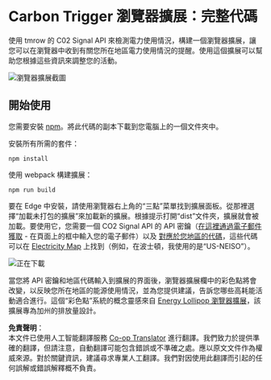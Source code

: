 <!--
CO_OP_TRANSLATOR_METADATA:
{
  "original_hash": "21b364c158c8e4f698de65eeac16c9fe",
  "translation_date": "2025-08-23T23:51:13+00:00",
  "source_file": "5-browser-extension/solution/translation/README.ms.md",
  "language_code": "hk"
}
-->
# Carbon Trigger 瀏覽器擴展：完整代碼

使用 tmrow 的 C02 Signal API 來檢測電力使用情況，構建一個瀏覽器擴展，讓您可以在瀏覽器中收到有關您所在地區電力使用情況的提醒。使用這個擴展可以幫助您根據這些資訊來調整您的活動。

![瀏覽器擴展截圖](../../../../../5-browser-extension/extension-screenshot.png)

## 開始使用

您需要安裝 [npm](https://npmjs.com)。將此代碼的副本下載到您電腦上的一個文件夾中。

安裝所有所需的套件：

```
npm install
```

使用 webpack 構建擴展：

```
npm run build
```

要在 Edge 中安裝，請使用瀏覽器右上角的“三點”菜單找到擴展面板。從那裡選擇“加載未打包的擴展”來加載新的擴展。根據提示打開“dist”文件夾，擴展就會被加載。要使用它，您需要一個 CO2 Signal API 的 API 密鑰（[在這裡通過電子郵件獲取](https://www.co2signal.com/) - 在頁面上的框中輸入您的電子郵件）以及 [對應於您地區的代碼](http://api.electricitymap.org/v3/zones)，這些代碼可以在 [Electricity Map](https://www.electricitymap.org/map) 上找到（例如，在波士頓，我使用的是“US-NEISO”）。

![正在下載](../../../../../5-browser-extension/install-on-edge.png)

當您將 API 密鑰和地區代碼輸入到擴展的界面後，瀏覽器擴展欄中的彩色點將會改變，以反映您所在地區的能源使用情況，並為您提供建議，告訴您哪些高耗能活動適合進行。這個“彩色點”系統的概念靈感來自 [Energy Lollipop 瀏覽器擴展](https://energylollipop.com/)，該擴展專為加州的排放量設計。

**免責聲明**：  
本文件已使用人工智能翻譯服務 [Co-op Translator](https://github.com/Azure/co-op-translator) 進行翻譯。我們致力於提供準確的翻譯，但請注意，自動翻譯可能包含錯誤或不準確之處。應以原文文件作為權威來源。對於關鍵資訊，建議尋求專業人工翻譯。我們對因使用此翻譯而引起的任何誤解或錯誤解釋概不負責。
